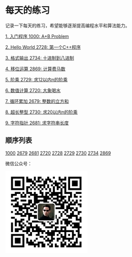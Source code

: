 # 每天的练习

记录一下每天的练习，希望能够逐渐提高编程水平和算法能力。

[1. 入门程序 1000: A+B Problem](https://github.com/Ienu/ExerciseEveryday/blob/master/Page/1000-1099/1000.md)

[2. Hello World 2728: 第一个C++程序](https://github.com/Ienu/ExerciseEveryday/blob/master/Page/2700-2799/2728.md)

[3. 格式输出 2734: 十进制到八进制](https://github.com/Ienu/ExerciseEveryday/blob/master/Page/2700-2799/2734.md)

[4. 移位运算 2869: 计算费马数](https://github.com/Ienu/ExerciseEveryday/blob/master/Page/2800-2899/2869.md)

[5. 阶乘 2729: 求12以内n的阶乘](https://github.com/Ienu/ExerciseEveryday/blob/master/Page/2700-2799/2729.md)

[6. 数值计算 2720: 大象喝水](https://github.com/Ienu/ExerciseEveryday/blob/master/Page/2700-2799/2720.md)

[7. 循环累加 2679: 整数的立方和](https://github.com/Ienu/ExerciseEveryday/blob/master/Page/2600-2699/2679.md)

[8. 超长整型 2730: 求20以内n的阶乘](https://github.com/Ienu/ExerciseEveryday/blob/master/Page/2700-2799/2730.md)

[9. 字符指针 2681: 求字符串长度](https://github.com/Ienu/ExerciseEveryday/blob/master/Page/2600-2699/2681.md)

## 顺序列表

[1000](https://github.com/Ienu/ExerciseEveryday/blob/master/Page/1000-1099/1000.md)
[2679](https://github.com/Ienu/ExerciseEveryday/blob/master/Page/2600-2699/2679.md)
[2681](https://github.com/Ienu/ExerciseEveryday/blob/master/Page/2600-2699/2681.md)
[2720](https://github.com/Ienu/ExerciseEveryday/blob/master/Page/2700-2799/2720.md)
[2728](https://github.com/Ienu/ExerciseEveryday/blob/master/Page/2700-2799/2728.md)
[2729](https://github.com/Ienu/ExerciseEveryday/blob/master/Page/2700-2799/2729.md)
[2730](https://github.com/Ienu/ExerciseEveryday/blob/master/Page/2700-2799/2730.md)
[2734](https://github.com/Ienu/ExerciseEveryday/blob/master/Page/2700-2799/2734.md)
[2869](https://github.com/Ienu/ExerciseEveryday/blob/master/Page/2800-2899/2869.md)

微信公众号：

![weixin](https://github.com/Ienu/ExerciseEveryday/blob/master/qr.jpg)
